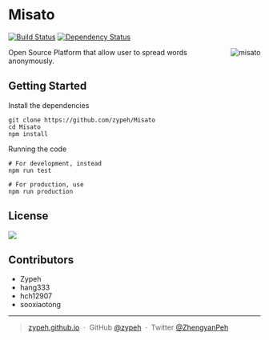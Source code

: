 # Misato
[![Build Status](https://travis-ci.org/WizardL/Misato.svg?branch=master)](https://travis-ci.org/WizardL/Misato)
[![Dependency Status](https://img.shields.io/david/WizardL/Misato.svg?style=flat-square)](https://david-dm.org/WizardL/Misato)

<img align="right" src="http://amazonmandy.com/wp-content/uploads/2015/05/misatoref.png" alt="misato" />

Open Source Platform that allow user to spread words anonymously.

## Getting Started

Install the dependencies
```
git clone https://github.com/zypeh/Misato
cd Misato
npm install
```

Running the code
```
# For development, instead
npm run test

# For production, use
npm run production
```

## License
[![](https://img.shields.io/badge/License-BSD%203%20Clause-blue.svg?style=flat-square)](https://raw.githubusercontent.com/zypeh/Misato/master/LICENSE)

## Contributors
* Zypeh
* hang333
* hch12907
* sooxiaotong

---

> [zypeh.github.io](https://zypeh.github.io) &nbsp;&middot;&nbsp;
> GitHub [@zypeh](https://github.com/zypeh) &nbsp;&middot;&nbsp;
> Twitter [@ZhengyanPeh](https://twitter.com/ZhengyanPeh)
